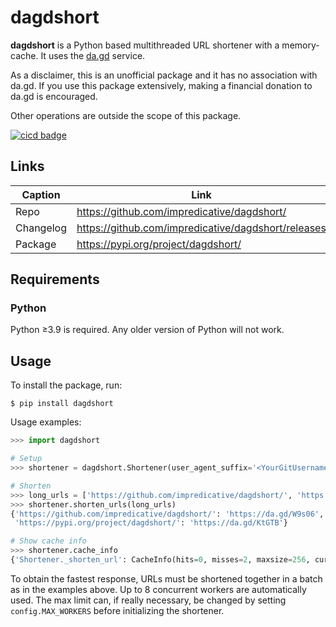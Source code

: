 # dagdshort
**dagdshort** is a Python based multithreaded URL shortener with a memory-cache. It uses the [da.gd](https://da.gd/) service.

As a disclaimer, this is an unofficial package and it has no association with da.gd. If you use this package extensively, making a financial donation to da.gd is encouraged.

Other operations are outside the scope of this package.

[![cicd badge](https://github.com/impredicative/dagdshort/workflows/cicd/badge.svg?branch=master)](https://github.com/impredicative/dagdshort/actions?query=workflow%3Acicd+branch%3Amaster)

## Links
| Caption   | Link                                                |
|-----------|-----------------------------------------------------|
| Repo      | https://github.com/impredicative/dagdshort/         |
| Changelog | https://github.com/impredicative/dagdshort/releases |
| Package   | https://pypi.org/project/dagdshort/                 |

## Requirements

### Python
Python ≥3.9 is required. Any older version of Python will not work.

## Usage
To install the package, run:

    $ pip install dagdshort

Usage examples:
```python
>>> import dagdshort

# Setup
>>> shortener = dagdshort.Shortener(user_agent_suffix='<YourGitUsername>/<YourGitRepoName>', max_cache_size=256)

# Shorten
>>> long_urls = ['https://github.com/impredicative/dagdshort/', 'https://pypi.org/project/dagdshort/']
>>> shortener.shorten_urls(long_urls)
{'https://github.com/impredicative/dagdshort/': 'https://da.gd/W9s06',
 'https://pypi.org/project/dagdshort/': 'https://da.gd/KtGTB'}

# Show cache info
>>> shortener.cache_info
{'Shortener._shorten_url': CacheInfo(hits=0, misses=2, maxsize=256, currsize=2)}
```

To obtain the fastest response, URLs must be shortened together in a batch as in the examples above.
Up to 8 concurrent workers are automatically used. The max limit can, if really necessary, be changed by setting `config.MAX_WORKERS` before initializing the shortener.
